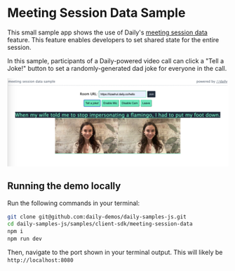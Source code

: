 # Meeting Session Data Sample

This small sample app shows the use of Daily's [meeting session data](LINK) feature. This feature enables developers to set shared state for the entire session. 

In this sample, participants of a Daily-powered video call can click a "Tell a Joke!" button to set a randomly-generated dad joke for everyone in the call. 

![Two video call participants with a joke](screenshot.png)

## Running the demo locally

Run the following commands in your terminal:

```bash
git clone git@github.com:daily-demos/daily-samples-js.git
cd daily-samples-js/samples/client-sdk/meeting-session-data
npm i
npm run dev
```

Then, navigate to the port shown in your terminal output. This will likely be `http://localhost:8080`